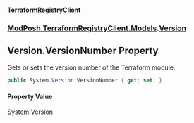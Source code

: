 #### [TerraformRegistryClient](index.md 'index')
### [ModPosh.TerraformRegistryClient.Models](ModPosh.TerraformRegistryClient.Models.md 'ModPosh.TerraformRegistryClient.Models').[Version](ModPosh.TerraformRegistryClient.Models.Version.md 'ModPosh.TerraformRegistryClient.Models.Version')

## Version.VersionNumber Property

Gets or sets the version number of the Terraform module.

```csharp
public System.Version VersionNumber { get; set; }
```

#### Property Value
[System.Version](https://docs.microsoft.com/en-us/dotnet/api/System.Version 'System.Version')